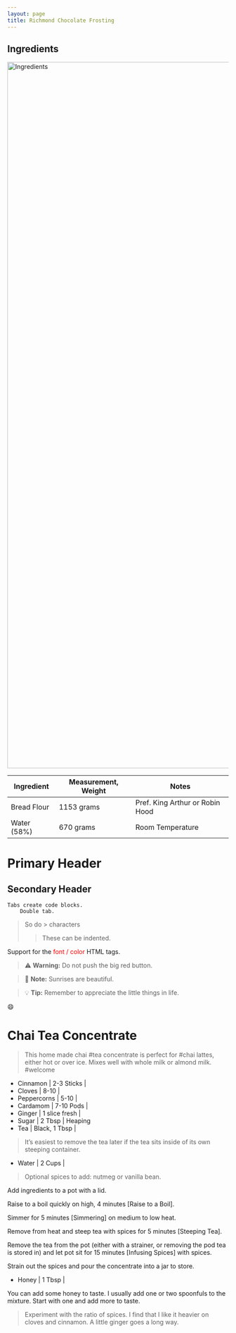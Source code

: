```yaml
---
layout: page
title: Richmond Chocolate Frosting
---
```


Ingredients
-----------
<img width="1604" alt="Ingredients" src="https://illinifanboy.github.io/assets/images/recipes/richmond/richmond-ingredients.jpg">


Ingredient | Measurement, Weight | Notes
---|---|----
Bread Flour | 1153 grams | Pref. King Arthur or Robin Hood
Water (58%) | 670 grams | Room Temperature

Primary Header
==============

Secondary Header
-----------

    Tabs create code blocks.
        Double tab.
    

> So do > characters
>> These can be indented.

Support for the <font color="red">font / color</font> HTML tags.

> :warning: **Warning:** Do not push the big red button.

> :memo: **Note:** Sunrises are beautiful.

> :bulb: **Tip:** Remember to appreciate the little things in life.

:smile:

# Chai Tea Concentrate

> This home made chai #tea concentrate is perfect for #chai lattes, either hot or over ice. Mixes well with whole milk or almond milk. #welcome

- Cinnamon | 2-3 Sticks | 
- Cloves | 8-10 | 
- Peppercorns | 5-10 | 
- Cardamom | 7-10 Pods | 
- Ginger | 1 slice fresh | 
- Sugar | 2 Tbsp | Heaping
- Tea | Black, 1 Tbsp | 

> It’s easiest to remove the tea later if the tea sits inside of its own steeping container.

- Water | 2 Cups | 

> Optional spices to add: nutmeg or vanilla bean.

Add ingredients to a pot with a lid.

Raise to a boil quickly on high, 4 minutes [Raise to a Boil].

Simmer for 5 minutes [Simmering] on medium to low heat.

Remove from heat and steep tea with spices for 5 minutes [Steeping Tea].

Remove the tea from the pot (either with a strainer, or removing the pod tea is stored in) and let pot sit for 15 minutes [Infusing Spices] with spices.

Strain out the spices and pour the concentrate into a jar to store.

- Honey | 1 Tbsp | 

You can add some honey to taste. I usually add one or two spoonfuls to the mixture. Start with one and add more to taste.

> Experiment with the ratio of spices. I find that I like it heavier on cloves and cinnamon. A little ginger goes a long way.
